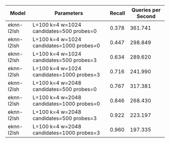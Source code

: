 |Model|Parameters|Recall|Queries per Second|
|---|---|---|---|
|eknn-l2lsh|L=100 k=4 w=1024 candidates=500 probes=0|0.378|361.741|
|eknn-l2lsh|L=100 k=4 w=1024 candidates=1000 probes=0|0.447|298.849|
|eknn-l2lsh|L=100 k=4 w=1024 candidates=500 probes=3|0.634|289.620|
|eknn-l2lsh|L=100 k=4 w=1024 candidates=1000 probes=3|0.716|241.990|
|eknn-l2lsh|L=100 k=4 w=2048 candidates=500 probes=0|0.767|317.381|
|eknn-l2lsh|L=100 k=4 w=2048 candidates=1000 probes=0|0.846|268.430|
|eknn-l2lsh|L=100 k=4 w=2048 candidates=500 probes=3|0.922|223.197|
|eknn-l2lsh|L=100 k=4 w=2048 candidates=1000 probes=3|0.960|197.335|
